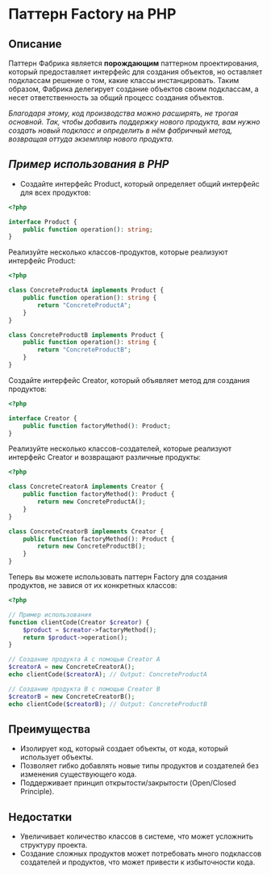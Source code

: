 # Паттерн Factory на PHP

## Описание
Паттерн Фабрика является **порождающим** паттерном проектирования, который предоставляет интерфейс для создания объектов, но оставляет подклассам решение о том, какие классы инстанцировать. Таким образом, Фабрика делегирует создание объектов своим подклассам, а несет ответственность за общий процесс создания объектов.

_Благодаря этому, код производства можно расширять, не трогая основной. Так, чтобы добавить поддержку нового продукта, вам нужно создать новый подкласс и определить в нём фабричный метод, возвращая оттуда экземпляр нового продукта._

## **_Пример использования в PHP_**

- Создайте интерфейс Product, который определяет общий интерфейс для всех продуктов:
```php
<?php

interface Product {
    public function operation(): string;
}
```

Реализуйте несколько классов-продуктов, которые реализуют интерфейс Product:
```php
<?php

class ConcreteProductA implements Product {
    public function operation(): string {
        return "ConcreteProductA";
    }
}

class ConcreteProductB implements Product {
    public function operation(): string {
        return "ConcreteProductB";
    }
}
```

Создайте интерфейс Creator, который объявляет метод для создания продуктов:
```php
<?php

interface Creator {
    public function factoryMethod(): Product;
}
```

Реализуйте несколько классов-создателей, которые реализуют интерфейс Creator и возвращают различные продукты:
```php
<?php

class ConcreteCreatorA implements Creator {
    public function factoryMethod(): Product {
        return new ConcreteProductA();
    }
}

class ConcreteCreatorB implements Creator {
    public function factoryMethod(): Product {
        return new ConcreteProductB();
    }
}
```

Теперь вы можете использовать паттерн Factory для создания продуктов, не завися от их конкретных классов:
```php
<?php

// Пример использования
function clientCode(Creator $creator) {
    $product = $creator->factoryMethod();
    return $product->operation();
}

// Создание продукта A с помощью Creator A
$creatorA = new ConcreteCreatorA();
echo clientCode($creatorA); // Output: ConcreteProductA

// Создание продукта B с помощью Creator B
$creatorB = new ConcreteCreatorB();
echo clientCode($creatorB); // Output: ConcreteProductB
```

## Преимущества

* Изолирует код, который создает объекты, от кода, который использует объекты.
* Позволяет гибко добавлять новые типы продуктов и создателей без изменения существующего кода.
* Поддерживает принцип открытости/закрытости (Open/Closed Principle).

## Недостатки

* Увеличивает количество классов в системе, что может усложнить структуру проекта.
* Создание сложных продуктов может потребовать много подклассов создателей и продуктов, что может привести к избыточности кода.